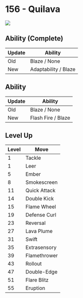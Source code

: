 # 156 - Quilava
![][156]

## Ability (Complete)

Update | Ability
---    | ---
Old    | Blaze / None
New    | Adaptability / Blaze

## Ability

Update | Ability
---    | ---
Old    | Blaze / None
New    | Flash Fire / Blaze

## Level Up

Level | Move
---   | ---
  1   | Tackle
  1   | Leer
  5   | Ember
  8   | Smokescreen
 11   | Quick Attack
 14   | Double Kick
 15   | Flame Wheel
 19   | Defense Curl
 23   | Reversal
 27   | Lava Plume
 31   | Swift
 35   | Extrasensory
 39   | Flamethrower
 43   | Rollout
 47   | Double-Edge
 51   | Flare Blitz
 55   | Eruption



[156]: ../img/pokemon/156.png
